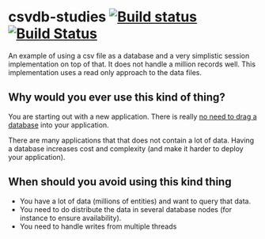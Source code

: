 # csvdb-studies [![Build status](https://ci.appveyor.com/api/projects/status/nr5hsfb0hdbw6vpk/branch/master?svg=true)](https://ci.appveyor.com/project/wallymathieu/csvdb-studies/branch/master) [![Build Status](https://travis-ci.org/wallymathieu/csvdb-studies.svg?branch=master)](https://travis-ci.org/wallymathieu/csvdb-studies)

An example of using a csv file as a database and a very simplistic session implementation on top of that. It does not handle a million records well. This implementation uses a read only approach to the data files. 

## Why would you ever use this kind of thing?

You are starting out with a new application. There is really [no need to drag a database](https://blog.8thlight.com/uncle-bob/2012/05/15/NODB.html) into your application. 

There are many applications that that does not contain a lot of data. Having a database increases cost and complexity (and make it harder to deploy your application).

## When should you avoid using this kind thing

 - You have a lot of data (millions of entities) and want to query that data.
 - You need to do distribute the data in several database nodes (for instance to ensure availability).
 - You need to handle writes from multiple threads
